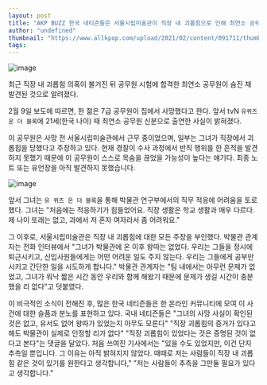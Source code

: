 ```yaml
---
layout: post
title: "AKP BUZZ 한국 네티즌들은 서울시립미술관이 직장 내 괴롭힘으로 인해 최연소 공무원이 스스로 목숨을 끊었다고 부인하고 있어 분노했다."
author: "undefined"
thumbnail: "https://www.allkpop.com/upload/2021/02/content/091711/thumb/1612908679-image.png"
tags: 
---
```



![image](https://www.allkpop.com/upload/2021/02/content/091711/1612908679-image.png)

최근 직장 내 괴롭힘 의혹이 불거진 뒤 공무원 시험에 합격한 최연소 공무원이 숨진 채 발견된 것으로 알려졌다.

2월 9일 보도에 따르면, 한 젊은 7급 공무원이 집에서 사망했다고 한다. 앞서 tvN `유퀴즈 온 더 블록`에 21세(한국 나이) 때 최연소 공무원 신분으로 출연한 사실이 밝혀졌다.

이 공무원은 사망 전 서울시립미술관에서 근무 중이었으며, 일부는 그녀가 직장에서 괴롭힘을 당했다고 주장하고 있다. 현재 경찰이 수사 과정에서 반칙 행위를 한 흔적을 발견하지 못했기 때문에 이 공무원이 스스로 목숨을 끊었을 가능성이 높다는 얘기다. 최종 노트 또는 유언장을 아직 발견하지 못했습니다.

![image](https://www.allkpop.com/upload/2021/02/content/091730/1612909839-image.png)

앞서 그녀는 `유 퀴즈 온 더 블록`을 통해 박물관 연구부에서의 직무 적응에 어려움을 토로했다. 그녀는 "처음에는 적응하기가 힘들었어요. 직장 생활은 학교 생활과 매우 다르다. 제 나이 또래는 없고, 과에서 저 혼자 여자라서 좀 어려워요."

그 이후로, 서울시립미술관은 직장 내 괴롭힘에 대한 모든 주장을 부인했다. 박물관 관계자는 전화 인터뷰에서 "그녀가 박물관에 온 이후 왕따는 없었다. 우리는 그들을 정시에 퇴근시키고, 신입사원들에게는 어떤 어려운 일도 주지 않는다. 우리는 그들에게 공부만 시키고 간단한 일을 시도하게 합니다." 박물관 관계자는 "팀 내에서는 아무런 문제가 없었고, 그녀가 워낙 짧은 시간 동안 우리와 함께 해왔기 때문에 문제가 생길 시간이 충분했을 리 없다"고 덧붙였다.

이 비극적인 소식이 전해진 후, 많은 한국 네티즌들은 한 온라인 커뮤니티에 모여 이 사건에 대한 슬픔과 분노를 표현하고 있다. 국내 네티즌들은 "그녀의 사망 사실이 확인된 것은 없고, 유서도 없어 왕따가 있었는지 아무도 모른다" "직장 괴롭힘의 증거가 있다고 해도 박물관이 실제로 인정할 리가 없다" "직장 괴롭힘이 있었다는 것은 증명된 것이 없다고 본다"는 댓글을 달았다. 처음 쓰여진 기사에서는 "있을 수도 있었지만, 이건 단지 추측일 뿐입니다. 그 이유는 아직 밝혀지지 않았다. 때때로 저는 사람들이 직장 내 괴롭힘 같은 것이 있기를 원한다고 생각합니다," "저는 사람들이 추측을 그만둘 필요가 있다고 생각합니다."